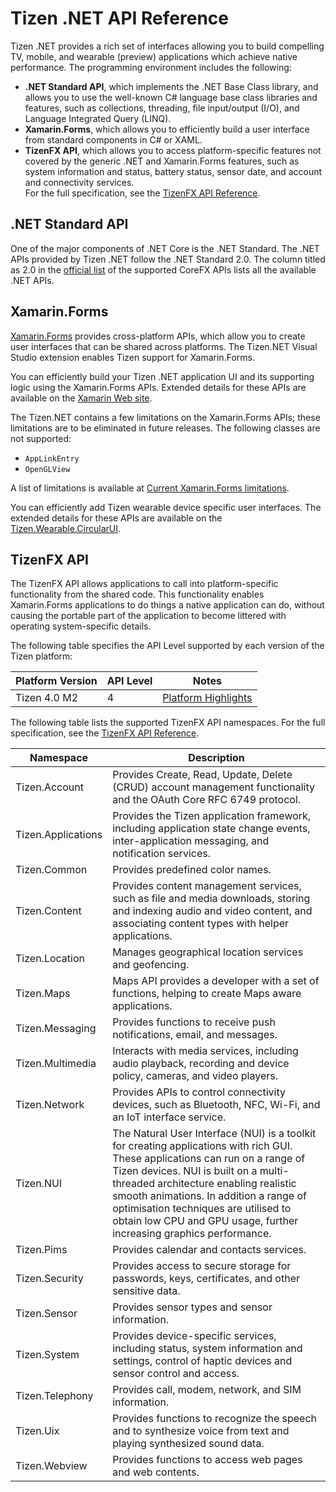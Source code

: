 # Tizen .NET API Reference

Tizen .NET provides a rich set of interfaces allowing you to build compelling TV, mobile, and wearable (preview) applications which achieve native performance. The programming environment includes the following:

- **.NET Standard API**, which implements the .NET Base Class library, and allows you to use the well-known C# language base class libraries and features, such as collections, threading, file input/output (I/O), and Language Integrated Query (LINQ).
- **Xamarin.Forms**, which allows you to efficiently build a user interface from standard components in C# or XAML.
- **TizenFX API**, which allows you to access platform-specific features not covered by the generic .NET and Xamarin.Forms features, such as system information and status, battery status, sensor date, and account and connectivity services.  
  For the full specification, see the <a href="tizenfx/index.html" target="api">TizenFX API Reference</a>.

## .NET Standard API

One of the major components of .NET Core is the .NET Standard. The .NET APIs provided by Tizen .NET follow the .NET Standard 2.0. The column titled as 2.0 in the [official list](https://docs.microsoft.com/en-us/dotnet/standard/net-standard) of the supported CoreFX APIs lists all the available .NET APIs.

## Xamarin.Forms

[Xamarin.Forms](https://developer.xamarin.com/guides/xamarin-forms/getting-started/) provides cross-platform APIs, which allow you to create user interfaces that can be shared across platforms. The Tizen.NET Visual Studio extension enables Tizen support for Xamarin.Forms.

You can efficiently build your Tizen .NET application UI and its supporting logic using the Xamarin.Forms APIs. Extended details for these APIs are available on the [Xamarin Web site](https://developer.xamarin.com/api/namespace/Xamarin.Forms/).

The Tizen.NET contains a few limitations on the Xamarin.Forms APIs; these limitations are to be eliminated in future releases. The following classes are not supported:

- `AppLinkEntry`
- `OpenGLView`

A list of limitations is available at [Current Xamarin.Forms limitations](xamarin.forms-limitations.html).

You can efficiently add Tizen wearable device specific user interfaces. The extended details for these APIs are available on the [Tizen.Wearable.CircularUI](https://github.com/Samsung/Tizen.CircularUI/).

## TizenFX API

The TizenFX API allows applications to call into platform-specific functionality from the shared code. This functionality enables Xamarin.Forms applications to do things a native application can do, without causing the portable part of the application to become littered with operating system-specific details.

The following table specifies the API Level supported by each version of the Tizen platform:

| Platform Version | API Level | Notes                                    |
| ---------------- | --------- | ---------------------------------------- |
| Tizen 4.0 M2     | 4         | [Platform Highlights](https://developer.tizen.org/tizen/tizen/tizen-4.0) |

The following table lists the supported TizenFX API namespaces. For the full specification, see the <a href="tizenfx/index.html" target="api">TizenFX API Reference</a>.

| Namespace          | Description                              |
| ------------------ | ---------------------------------------- |
| Tizen.Account      | Provides Create, Read, Update, Delete (CRUD) account management functionality and the OAuth Core RFC 6749 protocol. |
| Tizen.Applications | Provides the Tizen application framework, including application state change events, inter-application messaging, and notification services. |
| Tizen.Common       | Provides predefined color names.         |
| Tizen.Content      | Provides content management services, such as file and media downloads, storing and indexing audio and video content, and associating content types with helper applications. |
| Tizen.Location     | Manages geographical location services and geofencing. |
| Tizen.Maps         | Maps API provides a developer with a set of functions, helping to create Maps aware applications. |
| Tizen.Messaging    | Provides functions to receive push notifications, email, and messages. |
| Tizen.Multimedia   | Interacts with media services, including audio playback, recording and device policy, cameras, and video players. |
| Tizen.Network      | Provides APIs to control connectivity devices, such as Bluetooth, NFC, Wi-Fi, and an IoT interface service. |
| Tizen.NUI          | The Natural User Interface (NUI) is a toolkit for creating applications with rich GUI. These applications can run on a range of Tizen devices. NUI is built on a multi-threaded architecture enabling realistic smooth animations. In addition a range of optimisation techniques are utilised to obtain low CPU and GPU usage, further increasing graphics performance. |
| Tizen.Pims         | Provides calendar and contacts services. |
| Tizen.Security     | Provides access to secure storage for passwords, keys, certificates, and other sensitive data. |
| Tizen.Sensor       | Provides sensor types and sensor information. |
| Tizen.System       | Provides device-specific services, including status, system information and settings, control of haptic devices and sensor control and access. |
| Tizen.Telephony    | Provides call, modem, network, and SIM information. |
| Tizen.Uix          | Provides functions to recognize the speech and to synthesize voice from text and playing synthesized sound data. |
| Tizen.Webview      | Provides functions to access web pages and web contents. |
